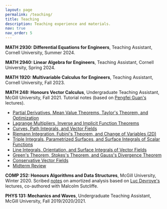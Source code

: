 ```yaml
---
layout: page
permalink: /teaching/
title: Teaching 
description: Teaching experience and materials.
nav: true
nav_order: 5
---
```


<!--<b>MATH 567: Intro to Functional Analysis</b>, McGill University, taught by <a href='https://www.math.mcgill.ca/gantumur/index.html'>Tsogtgerel Gantumur.</a> Expository <a href= '/assets/pdf/ariel567proj.pdf' target="_blank">final project</a> on necessary and sufficient conditions for optimality in the calculus of variations, following the treatment of Gelfand and Fomin, with an emphasis on the historical development of the subject. 

<b>MATH 470: Honours Research Project</b>, McGill University, supervised by <a href='https://www.math.mcgill.ca/hoheisel'>Tim Hoheisel.</a> Research <a href= '/assets/pdf/math470.pdf' target="_blank">report</a> on variational properties and semismoothness of the proximal operator, focusing on understanding semismoothness* (a more recent notion) of the Euclidean norm, as well as counterexamples to directional differentiability of the prox.-->
<b>MATH 2930: Differential Equations for Engineers</b>, Teaching Assistant, Cornell University, Summer 2024.

<b>MATH 2940: Linear Algebra for Engineers</b>, Teaching Assistant, Cornell University, Spring 2024.

<b>MATH 1920: Multivariable Calculus for Engineers</b>, Teaching Assistant, Cornell University, Fall 2023.

<b>MATH 248: Honours Vector Calculus</b>, Undergraduate Teaching Assistant, McGill University, Fall 2021. Tutorial notes (based on <a href='https://www.math.mcgill.ca/guan/'>Pengfei Guan's</a> lectures).
<ul>
  <li><a href= '/assets/pdf/tut1.pdf' target="_blank">Partial Derivatives, Mean Value Theorems, Taylor's Theorem, and Optimization</a></li>
  <li><a href= '/assets/pdf/tut2.pdf' target="_blank">Lagrange Multipliers, Inverse and Implicit Function Theorems</a></li>
  <li><a href= '/assets/pdf/tut3.pdf' target="_blank">Curves, Path Integrals, and Vector Fields</a></li>
<li><a href= '/assets/pdf/tut4.pdf' target="_blank">Riemann Integration, Fubini's Theorem, and Change of Variables (2D)</a></li>
<li><a href= '/assets/pdf/tut5.pdf' target="_blank">Triple Integrals, Parametrized Surfaces, and Surface Integrals of Scalar Functions</a></li>
<li><a href= '/assets/pdf/tut6.pdf' target="_blank">Line Integrals, Orientation, and Surface Integrals of Vector Fields</a></li>
<li><a href= '/assets/pdf/tut7.pdf' target="_blank">Green's Theorem, Stokes's Theorem, and Gauss's Divergence Theorem</a></li>
<li><a href= '/assets/pdf/tut8.pdf' target="_blank">Conservative Vector Fields</a></li>
<li><a href= '/assets/pdf/mt.pdf' target="_blank">Midterm Review</a></li>

</ul>


<b>COMP 252: Honours Algorithms and Data Structures</b>, McGill University, Winter 2020. Scribed <a href="/assets/pdf/aa.pdf" target="_blank">notes</a> on amortized analysis based on <a href='http://luc.devroye.org/'>Luc Devroye's</a> lectures, co-authored with Malcolm Sutcliffe.


<b>PHYS 131: Mechanics and Waves</b>, Undergraduate Teaching Assistant, McGill University, Fall 2019/2020/2021.
